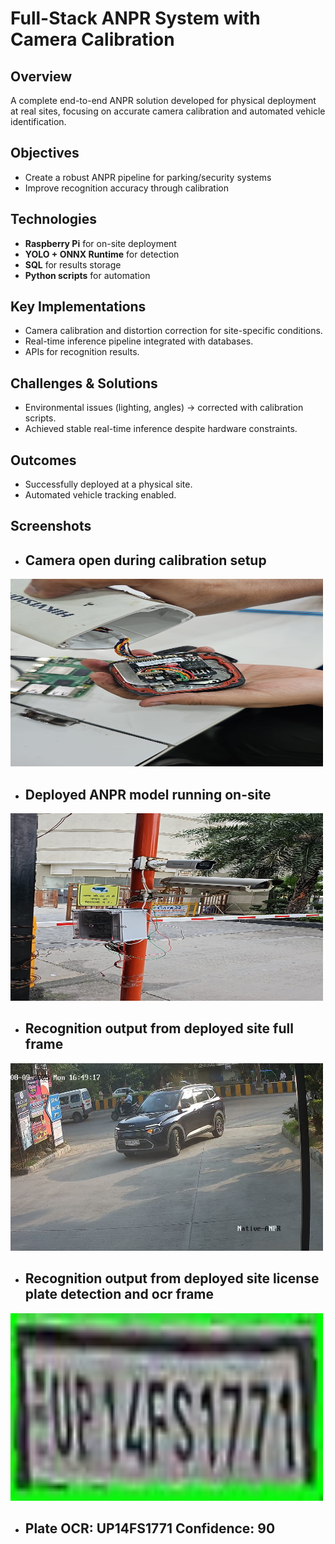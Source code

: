 # Full-Stack ANPR System with Camera Calibration

## Overview
A complete end-to-end ANPR solution developed for physical deployment at real sites, focusing on accurate camera calibration and automated vehicle identification.

## Objectives
- Create a robust ANPR pipeline for parking/security systems  
- Improve recognition accuracy through calibration  

## Technologies
- **Raspberry Pi** for on-site deployment  
- **YOLO + ONNX Runtime** for detection  
- **SQL** for results storage  
- **Python scripts** for automation  

## Key Implementations
- Camera calibration and distortion correction for site-specific conditions.  
- Real-time inference pipeline integrated with databases.  
- APIs for recognition results.  

## Challenges & Solutions
- Environmental issues (lighting, angles) → corrected with calibration scripts.  
- Achieved stable real-time inference despite hardware constraints.  

## Outcomes
- Successfully deployed at a physical site.  
- Automated vehicle tracking enabled.  

<!-- ## Screenshots
- ## Camera open during calibration setup
![Camera open during calibration setup](images/camera_caliberation.jpg)  
- ## Deployed ANPR model running on-site
![Deployed ANPR model running on-site](images/deployed_model.jpg)  
- ## Recognition output from deployed site full frame
![Recognition output from deployed site full frame](images/full_frame.jpg)  
- ## Recognition output from deployed site license plate detection and ocr frame
![Recognition output from deployed site lpd frame](images/lpd_frame.jpg)  
- ## Plate OCR: UP14FS1771 Confidence: 90 -->

## Screenshots  

- ## Camera open during calibration setup  
<img src="images/camera_caliberation.jpg" alt="Camera open during calibration setup" width="500" height="300"/>  

- ## Deployed ANPR model running on-site  
<img src="images/deployed_model.jpg" alt="Deployed ANPR model running on-site" width="500" height="300"/>  

- ## Recognition output from deployed site full frame  
<img src="images/full_frame.jpg" alt="Recognition output from deployed site full frame" width="500" height="300"/>  

- ## Recognition output from deployed site license plate detection and ocr frame  
<img src="images/lpd_frame.jpg" alt="Recognition output from deployed site lpd frame" width="500" height="300"/>  

- ## Plate OCR: UP14FS1771 Confidence: 90  

